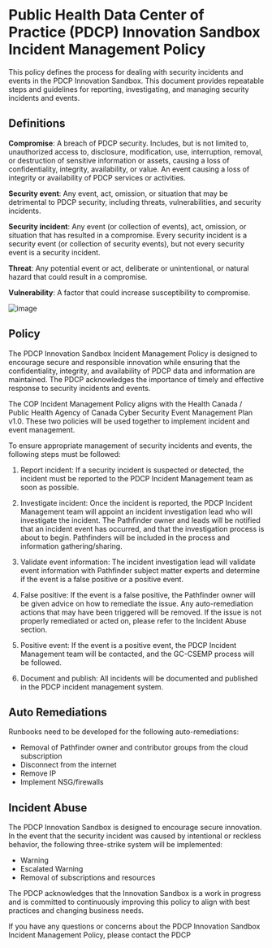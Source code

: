 # Public Health Data Center of Practice (PDCP) Innovation Sandbox Incident Management Policy

This policy defines the process for dealing with security incidents and events in the PDCP Innovation Sandbox. This document provides repeatable steps and guidelines for reporting, investigating, and managing security incidents and events.

## Definitions

**Compromise**: A breach of PDCP security. Includes, but is not limited to, unauthorized access to, disclosure, modification, use, interruption, removal, or destruction of sensitive information or assets, causing a loss of confidentiality, integrity, availability, or value. An event causing a loss of integrity or availability of PDCP services or activities.

**Security event**: Any event, act, omission, or situation that may be detrimental to PDCP security, including threats, vulnerabilities, and security incidents.

**Security incident**: Any event (or collection of events), act, omission, or situation that has resulted in a compromise. Every security incident is a security event (or collection of security events), but not every security event is a security incident.

**Threat**: Any potential event or act, deliberate or unintentional, or natural hazard that could result in a compromise.

**Vulnerability**: A factor that could increase susceptibility to compromise.

![image](https://user-images.githubusercontent.com/367922/220195431-cba499c4-7676-4dc4-bbff-26743ec9cde5.png)

## Policy

The PDCP Innovation Sandbox Incident Management Policy is designed to encourage secure and responsible innovation while ensuring that the confidentiality, integrity, and availability of PDCP data and information are maintained. The PDCP acknowledges the importance of timely and effective response to security incidents and events.

The COP Incident Management Policy aligns with the Health Canada / Public Health Agency of Canada Cyber Security Event Management Plan v1.0. These two policies will be used together to implement incident and event management.  

To ensure appropriate management of security incidents and events, the following steps must be followed:

1. Report incident: If a security incident is suspected or detected, the incident must be reported to the PDCP Incident Management team as soon as possible.

2. Investigate incident: Once the incident is reported, the PDCP Incident Management team will appoint an incident investigation lead who will investigate the incident. The Pathfinder owner and leads will be notified that an incident event has occurred, and that the investigation process is about to begin. Pathfinders will be included in the process and information gathering/sharing.

3. Validate event information: The incident investigation lead will validate event information with Pathfinder subject matter experts and determine if the event is a false positive or a positive event.

4. False positive: If the event is a false positive, the Pathfinder owner will be given advice on how to remediate the issue. Any auto-remediation actions that may have been triggered will be removed. If the issue is not properly remediated or acted on, please refer to the Incident Abuse section.

5. Positive event: If the event is a positive event, the PDCP Incident Management team will be contacted, and the GC-CSEMP process will be followed.

6. Document and publish: All incidents will be documented and published in the PDCP incident management system.

## Auto Remediations

Runbooks need to be developed for the following auto-remediations:

- Removal of Pathfinder owner and contributor groups from the cloud subscription
- Disconnect from the internet
- Remove IP
- Implement NSG/firewalls

## Incident Abuse

The PDCP Innovation Sandbox is designed to encourage secure innovation. In the event that the security incident was caused by intentional or reckless behavior, the following three-strike system will be implemented:

- Warning
- Escalated Warning
- Removal of subscriptions and resources

The PDCP acknowledges that the Innovation Sandbox is a work in progress and is committed to continuously improving this policy to align with best practices and changing business needs.

If you have any questions or concerns about the PDCP Innovation Sandbox Incident Management Policy, please contact the PDCP
